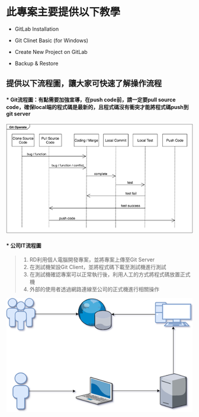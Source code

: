 # 此專案主要提供以下教學

* GitLab Installation

* Git Clinet Basic (for Windows)

* Create New Project on GitLab

* Backup & Restore


## 提供以下流程圖，讓大家可快速了解操作流程

#### * Git流程圖：有點需要加強宣導，在push code前，請一定要pull source code，確保local端的程式碼是最新的，且程式碼沒有衝突才能將程式碼push到git server

![](img/flowdiagram/Git流程.png)

#### * 公司IT流程圖

> 1. RD利用個人電腦開發專案，並將專案上傳至Git Server
> 2. 在測試機架設Git Client，並將程式碼下載至測試機進行測試
> 3. 在測試機確認專案可以正常執行後，利用人工的方式將程式碼放置正式機
> 4. 外部的使用者透過網路連線至公司的正式機進行相關操作

![](img/flowdiagram/公司IT流程圖.png)
